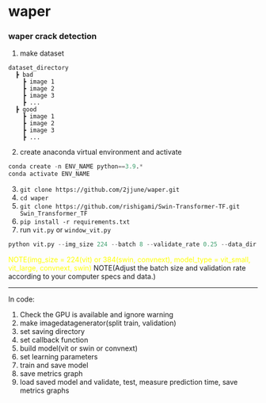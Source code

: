 # waper
### waper crack detection
1. make dataset  
```
dataset_directory
  ┣ bad
    ┣ image 1
    ┣ image 2
    ┣ image 3
    ┣ ...
  ┣ good
    ┣ image 1
    ┣ image 2
    ┣ image 3
    ┣ ...
```
2. create anaconda virtual environment and activate  
```python
conda create -n ENV_NAME python==3.9.*  
conda activate ENV_NAME
```
3. `git clone https://github.com/2jjune/waper.git`
4. `cd waper`
5. `git clone https://github.com/rishigami/Swin-Transformer-TF.git Swin_Transformer_TF`
6. `pip install -r requirements.txt`
7. run `vit.py` or `window_vit.py`  
```python
python vit.py --img_size 224 --batch 8 --validate_rate 0.25 --data_dir "your dataset dir" --model_type "vit_small"
```
<span style="color:yellow">NOTE(img_size = 224(vit) or 384(swin, convnext), model_type = vit_small, vit_large, convnext, swin)</span>
NOTE(Adjust the batch size and validation rate according to your computer specs and data.)
***

In code:
1. Check the GPU is available and ignore warning
2. make imagedatagenerator(split train, validation)
3. set saving directory
4. set callback function
5. build model(vit or swin or convnext)
6. set learning parameters
7. train and save model
8. save metrics graph
9. load saved model and validate, test, measure prediction time, save metrics graphs

